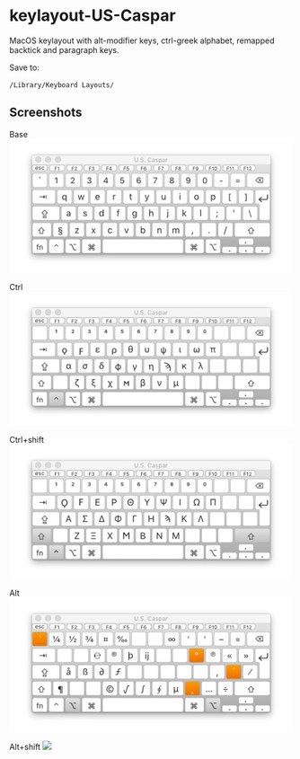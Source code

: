 # keylayout-US-Caspar
MacOS keylayout with alt-modifier keys, ctrl-greek alphabet, remapped backtick and paragraph keys.

Save to:

    /Library/Keyboard Layouts/

## Screenshots
Base
![](screenshots/base.jpg)

Ctrl
![](screenshots/ctrl.jpg)

Ctrl+shift
![](screenshots/shift+ctrl.jpg)

Alt
![](screenshots/alt.jpg)

Alt+shift
![](screenshots/alt+ctrl.jpg)